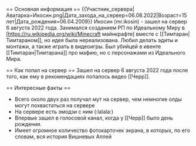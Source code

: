 == Основная информация ==
{{Участник_сервера|Аватарка=Икосин.png|Дата_захода_на_сервер=06.08.2022|Возраст=15 лет|Дата_рождения=06.04.2009}}
Икосин (mr.ikosin) - зашел на сервер 6 августа 2022 года. Занимался созданием РП по Идеальному Миру в [https://ru.wikipedia.org/wiki/Minecraft майнкрафте] вместе с [[Тимтаран|Тимтараном]], но идея была нереализована. Любил делать эдиты и монтажи, а также играть в видеоигры. Был убийцей в ивенте [[Тимтаран|Тимтарана]] про мафию, но с персонажами из Идеального Мира.

== Как попал на сервер ==
Зашел на сервер 6 августа 2022 года после того, как ему в рекомендациях попалось видео [[Черр]].

== Интересные факты ==

* Всего около двух раз получал мут на сервер, чем немногие олды могут похвастаться на сервере
* На сервере есть эмодзи с ним (:lalala:)
* Впервые зашел в голосовой канал, когда у [[Черр]] было день рождения.
* Имеет огромное количество фотокарточек экрана, в которых, по его словам, вся история Вишневых Аллей
